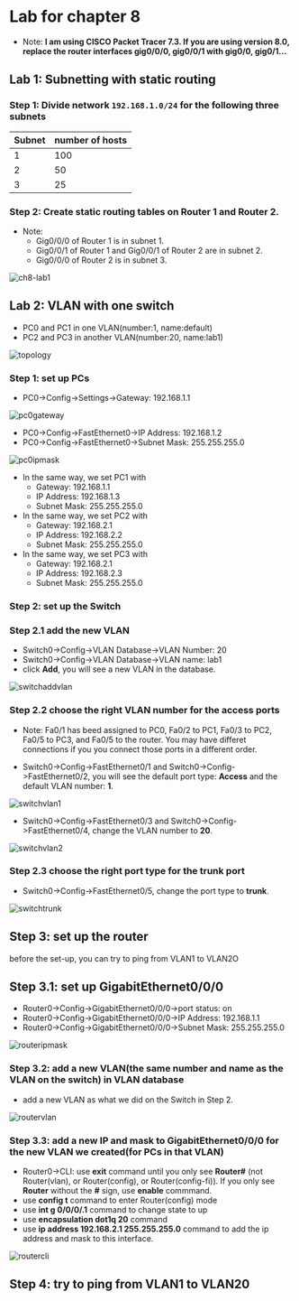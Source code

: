 # Lab for chapter 8
+ Note: **I am using CISCO Packet Tracer 7.3. If you are using version 8.0, replace the router interfaces gig0/0/0, gig0/0/1 with gig0/0, gig0/1...**
## Lab 1: Subnetting with static routing
### Step 1: Divide network `192.168.1.0/24` for the following three subnets
|Subnet|number of hosts|
|----|----|
|1|100|
|2|50|
|3|25|
### Step 2: Create static routing tables on Router 1 and Router 2.
+ Note: 
  - Gig0/0/0 of Router 1 is in subnet 1.
  - Gig0/0/1 of Router 1 and Gig0/0/1 of Router 2 are in subnet 2.
  - Gig0/0/0 of Router 2 is in subnet 3.

![ch8-lab1](../Resources/ch8-lab1.png)


## Lab 2: VLAN with one switch
+ PC0 and PC1 in one VLAN(number:1, name:default)
+ PC2 and PC3 in another VLAN(number:20, name:lab1)

![topology](../Resources/lab8-topology.png)

### Step 1: set up PCs
+ PC0->Config->Settings->Gateway: 192.168.1.1

![pc0gateway](../Resources/lab8-pc0gateway.png)

+ PC0->Config->FastEthernet0->IP Address: 192.168.1.2
+ PC0->Config->FastEthernet0->Subnet Mask: 255.255.255.0

![pc0ipmask](../Resources/lab8-pc0ipmask.png)

+ In the same way, we set PC1 with 
  - Gateway: 192.168.1.1
  - IP Address: 192.168.1.3
  - Subnet Mask: 255.255.255.0
+ In the same way, we set PC2 with 
  - Gateway: 192.168.2.1
  - IP Address: 192.168.2.2
  - Subnet Mask: 255.255.255.0
+ In the same way, we set PC3 with 
  - Gateway: 192.168.2.1
  - IP Address: 192.168.2.3
  - Subnet Mask: 255.255.255.0
  
### Step 2: set up the Switch
### Step 2.1 add the new VLAN
+ Switch0->Config->VLAN Database->VLAN Number: 20
+ Switch0->Config->VLAN Database->VLAN name: lab1
+ click **Add**, you will see a new VLAN in the database.

![switchaddvlan](../Resources/lab8-switchaddvlan.png)

### Step 2.2 choose the right VLAN number for the access ports
+ Note: Fa0/1 has beed assigned to PC0,  Fa0/2 to PC1, Fa0/3 to PC2, Fa0/5 to PC3, and Fa0/5 to the router. You may have differet connections if you you connect those ports in a different order.

+ Switch0->Config->FastEthernet0/1 and Switch0->Config->FastEthernet0/2, you will see the default port type: **Access** and the default VLAN number: **1**.

![switchvlan1](../Resources/lab8-switchvlan1.png)

+ Switch0->Config->FastEthernet0/3 and Switch0->Config->FastEthernet0/4, change the VLAN number to **20**.

![switchvlan2](../Resources/lab8-switchvlan2.png)

### Step 2.3 choose the right port type for the trunk port
+ Switch0->Config->FastEthernet0/5, change the port type to **trunk**.

![switchtrunk](../Resources/lab8-switchtrunk.png)

## Step 3: set up the router
before the set-up, you can try to ping from VLAN1 to VLAN2O
## Step 3.1: set up GigabitEthernet0/0/0
+ Router0->Config->GigabitEthernet0/0/0->port status: on
+ Router0->Config->GigabitEthernet0/0/0->IP Address: 192.168.1.1
+ Router0->Config->GigabitEthernet0/0/0->Subnet Mask: 255.255.255.0

![routeripmask](../Resources/lab8-routeripmask.png)

### Step 3.2: add a new VLAN(the same number and name as the VLAN on the switch) in VLAN database
+ add a new VLAN as what we did on the Switch in Step 2.

![routervlan](../Resources/lab8-routervlan.png)

### Step 3.3: add a new IP and mask to GigabitEthernet0/0/0 for the new VLAN we created(for PCs in that VLAN)
+ Router0->CLI: use **exit** command until you only see **Router#** (not Router(vlan), or Router(config), or Router(config-fi)). If you only see **Router** without the **#** sign, use **enable** commmand.
+ use **config t** command to enter Router(config) mode
+ use **int g 0/0/0/.1** command to change state to up
+ use **encapsulation dot1q 20** command
+ use **ip address 192.168.2.1 255.255.255.0** command to add the ip address and mask to this interface.

![routercli](../Resources/lab8-routercli.png)


## Step 4: try to ping from VLAN1 to VLAN20

